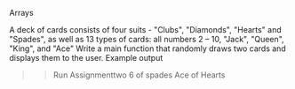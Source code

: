 Arrays
<!-- Assignment 1 -->
<!-- Write a function getDigits that receives a number as input and returns an array of its digits in the correct
order, from ones to tens to hundreds, etc.
For example: getDigits(754368) returns [8,6,3,4,5,7].
Note: index 0 is for the right most digit.
Write a function isPalindrome that receives an array of integers of any size and returns true if it is a
palindrome and false otherwise.
Reminder: A palindrome is a word, phrase, or sequence that reads the same backward and forward.
For example 1221, 173371, 89298 are all palindrome, but the number 1213 is not a palindrome.
Write a main function that receives as input a 6-digit number as a command-line argument and prints
true if it is a palindrome, and false otherwise.
For example, for the input "156445", the method prints false.
Bonus: write the main function in one line! -->

<!-- Assignment 2 -->
A deck of cards consists of four suits - "Clubs", "Diamonds", "Hearts" and "Spades", as well as 13 types
of cards: all numbers 2 – 10, "Jack", "Queen", "King", and "Ace"
Write a main function that randomly draws two cards and displays them to the user.
Example output
>>Run Assignmenttwo
6 of spades
Ace of Hearts